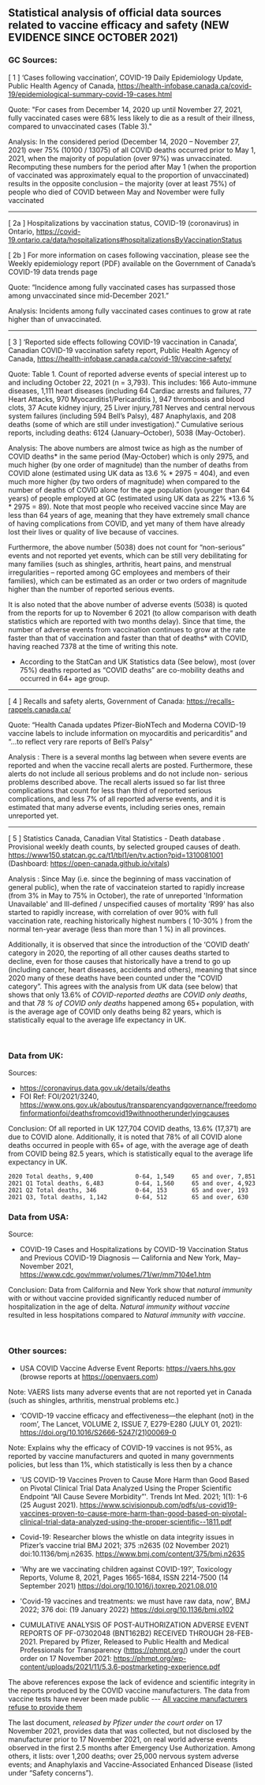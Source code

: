 ## Statistical analysis of official data sources related to vaccine efficacy and safety (NEW EVIDENCE SINCE OCTOBER 2021)

### GC Sources:

[ 1 ] ‘Cases following vaccination’, COVID-19 Daily Epidemiology Update, Public Health Agency of Canada, <https://health-infobase.canada.ca/covid-19/epidemiological-summary-covid-19-cases.html>

Quote: "For cases from December 14, 2020 up until November 27, 2021, fully vaccinated cases were 68% less likely to die as a result of their illness, compared to unvaccinated cases (Table 3)."

Analysis: In the considered period (December 14, 2020 – November 27, 2021) over 75% (10100 / 13075) of all COVID deaths occurred prior to May 1, 2021, when the majority of population (over 97%) was unvaccinated. Recomputing these numbers for the period after May 1 (when the proportion of vaccinated was approximately equal to the proportion of unvaccinated) results in the opposite conclusion – the majority (over at least 75%) of people who died of COVID between May and November were fully vaccinated

***
[ 2a ] Hospitalizations by vaccination status, COVID-19 (coronavirus) in Ontario, <https://covid-19.ontario.ca/data/hospitalizations#hospitalizationsByVaccinationStatus>

[ 2b ] For more information on cases following vaccination, please see the Weekly epidemiology report (PDF) available on the Government of Canada’s COVID-19 data trends page

Quote: “Incidence among fully vaccinated cases has surpassed those among unvaccinated since mid-December 2021.”

Analysis: Incidents among fully vaccinated cases continues to grow at rate higher than of unvaccinated.

***

[ 3 ] ‘Reported side effects following COVID-19 vaccination in Canada’, Canadian COVID-19 vaccination safety report, Public Health Agency of Canada, <https://health-infobase.canada.ca/covid-19/vaccine-safety/>

Quote: Table 1. Count of reported adverse events of special interest up to and including October 22, 2021 (n = 3,793). This includes: 166 Auto-immune diseases, 1,111 heart diseases (including 64 Cardiac arrests and failures, 77 Heart Attacks, 970 Myocarditis1/Pericarditis ), 947 thrombosis and blood clots, 37 Acute kidney injury, 25 Liver injury,781 Nerves and central nervous system failures (including 594 Bell’s Palsy), 487 Anaphylaxis, and 208 deaths (some of which are still under investigation).”
Cumulative serious reports, including deaths: 6124 (January–October), 5038 (May-October). 

Analysis: The above numbers are almost twice as high as  the number of COVID deaths* in the same period (May-October) which is only 2975,  and much higher (by one order of magnitude) than the number of deaths from COVID alone (estimated using UK data as 13.6 % * 2975 = 404), and even much more higher (by two orders of magnitude)  when compared to the number of deaths of COVID alone for the age population (younger than 64 years) of people employed at GC (estimated using UK data as 22% *13.6 % * 2975 = 89).  Note  that most people who received vaccine since May are less than 64 years of age, meaning that they have extremely small chance of having complications from COVID, and yet  many of them  have already  lost their lives or quality of live because of vaccines.

Furthermore, the above number (5038) does not count for “non-serious” events and not reported yet events, which can be still very debilitating for many families (such as shingles, arthritis, heart pains, and menstrual irregularities – reported among GC employees and members of their families), which can be estimated as an order or two orders of magnitude higher than the number of reported serious events.

It is also noted that the above number of adverse events (5038) is quoted from the reports for up to November 6 2021 (to allow comparison with death statistics which are reported with two months delay). Since that time, the number of adverse events from vaccination continues to grow at the rate faster than that of vaccination and faster than that of deaths* with COVID, having reached 7378 at the time of writing this note.

* According to the StatCan and UK Statistics data (See below), most (over 75%) deaths reported as “COVID deaths” are co-mobility deaths and occurred in 64+ age group.

***

[ 4 ] Recalls and safety alerts, Government of Canada: <https://recalls-rappels.canada.ca/>

Quote: “Health Canada updates Pfizer-BioNTech and Moderna COVID-19 vaccine labels to include information on myocarditis and pericarditis” and “…to reflect very rare reports of Bell’s Palsy”

Analysis : There is a several months lag between  when severe  events are reported and when the vaccine recall alerts are posted. Furthermore, these alerts do not include  all serious problems and do not include non- serious problems described above. The recall alerts issued so far list three complications that count for less than third of reported serious complications, and less 7% of all reported adverse events, and it is estimated that many adverse events, including series ones, remain unreported yet.

***

[ 5 ] Statistics Canada, Canadian Vital Statistics - Death database . Provisional weekly death counts, by selected grouped causes of death.  <https://www150.statcan.gc.ca/t1/tbl1/en/tv.action?pid=1310081001>  (Dashboard: <https://open-canada.github.io/vitals>) 

Analysis : Since May (i.e. since the beginning of mass vaccination of general public), when the rate of vaccinateion started to rapidly increase (from 3% in May  to 75% in October), the rate of unreported 'Information Unavailable' and Ill-defined / unspecified causes of mortality 'R99' has also started to rapidly increase, with correlation of over 90% with full vaccination rate, reaching  historically highest numbers ( 10-30% ) from the normal ten-year average (less than  more than 1 %)  in all provinces. 
<!-- That is, 10-30%  of all deaths since the beginning of general public vaccination are now left unexplained. -->

Additionally, it is observed that since the introduction of the ‘COVID death’ category in 2020, the reporting of all other causes deaths started to decline, even for those causes that historically have a trend to go up (including cancer, heart diseases, accidents and others), meaning that since 2020 many of these deaths  have been counted under the “COVID category”. This agrees with the analysis from UK data (see below) that shows that only 13.6% of *COVID-reported deaths* are *COVID only deaths*, and  that *78 % of COVID only deaths*  happened among 65+ population, with is the average age of COVID only deaths being 82 years, which is statistically equal to  the average life expectancy in UK.


 
### Data from UK:

<!-- [a] Freedom of information revelation, 20 Jan 2022 -->

Sources:
-	<https://coronavirus.data.gov.uk/details/deaths>
-	FOI Ref: FOI/2021/3240, <https://www.ons.gov.uk/aboutus/transparencyandgovernance/freedomofinformationfoi/deathsfromcovid19withnootherunderlyingcauses>

Conclusion:  Of all reported in UK 127,704 COVID deaths, 13.6% (17,371)  are due to COVID alone. Additionally, it is noted that 78% of all COVID alone deaths occurred in people with 65+ of age, with the average age of death from COVID being 82.5 years, which is statistically equal to  the average life expectancy in UK.

    2020 Total deaths, 9,400		    0-64, 1,549		65 and over, 7,851  
    2021 Q1 Total deaths, 6,483		    0-64, 1,560 	65 and over, 4,923  
    2021 Q2 Total deaths, 346 		    0-64, 153 		65 and over, 193 
    2021 Q3, Total deaths, 1,142        0-64, 512 		65 and over, 630 

<!-- 
Total deaths from covid alone, 17,371,  0-64 3,774		 65 and over 13,597 (78% of all covid deaths)
Average age of death in UK from covid in 2021 82.5 years – higher than Average life expectancy in the UK.

-->

### Data from USA:
<!-- [b] Excellent natural immunity confirmed,  24 Jan 2022 -->

Source: 
-	COVID-19 Cases and Hospitalizations by COVID-19 Vaccination Status and Previous COVID-19 Diagnosis — California and New York, May–November 2021, <https://www.cdc.gov/mmwr/volumes/71/wr/mm7104e1.htm> 

Conclusion:  Data from California and New York show that *natural immunity* with or without vaccine provided significantly reduced  number of hospitalization in the age of delta. *Natural immunity without vaccine* resulted in less  hospitations compared to *Natural immunity with vaccine*.

 
### Other sources:

-	USA COVID Vaccine Adverse Event Reports: https://vaers.hhs.gov (browse reports at <https://openvaers.com>)

Note: VAERS lists many adverse events that are not reported yet in Canada (such as shingles, arthritis, menstrual problems etc.)

-	‘COVID-19 vaccine efficacy and effectiveness—the elephant (not) in the room’, The Lancet, VOLUME 2, ISSUE 7, E279-E280 (JULY 01, 2021): <https://doi.org/10.1016/S2666-5247(21)00069-0>

Note: Explains why the efficacy of COVID-19 vaccines is not 95%, as reported by vaccine manufacturers and quoted in many governments policies, but less than 1%, which statistically is less then by a chance

-	'US COVID-19 Vaccines Proven to Cause More Harm than Good Based on Pivotal Clinical Trial Data Analyzed Using the Proper Scientific Endpoint “All Cause Severe Morbidity”'. Trends Int Med. 2021; 1(1): 1-6 (25 August 2021). <https://www.scivisionpub.com/pdfs/us-covid19-vaccines-proven-to-cause-more-harm-than-good-based-on-pivotal-clinical-trial-data-analyzed-using-the-proper-scientific--1811.pdf>

-	Covid-19: Researcher blows the whistle on data integrity issues in Pfizer’s vaccine trial BMJ 2021; 375 :n2635 (02 November 2021) doi:10.1136/bmj.n2635.  <https://www.bmj.com/content/375/bmj.n2635>

-	'Why are we vaccinating children against COVID-19?', Toxicology Reports, Volume 8, 2021, Pages 1665-1684, ISSN 2214-7500 (14 September 2021) <https://doi.org/10.1016/j.toxrep.2021.08.010>

- 'Covid-19 vaccines and treatments: we must have raw data, now', BMJ 2022; 376 doi: (19 January 2022) <https://doi.org/10.1136/bmj.o102> 

-	CUMULATIVE ANALYSIS OF POST-AUTHORIZATION ADVERSE EVENT REPORTS OF PF-07302048 (BNT162B2) RECEIVED THROUGH 28-FEB-2021. Prepared by Pfizer, Released to Public Health and Medical Professionals for Transparency (<https://phmpt.org/>)  under the court order on 17 November 2021: <https://phmpt.org/wp-content/uploads/2021/11/5.3.6-postmarketing-experience.pdf>

The above references expose the lack of evidence and scientific integrity in the reports produced by the COVID vaccine manufacturers. 
The data from vaccine tests have never been made public --- [All vaccine manufacturers refuse to provide them](https://www.bmj.com/content/376/bmj.o102)

The last document, *released by Pfizer under the court order* on 17 November 2021, provides data that was collected, but  not disclosed by the manufacturer prior to 17 November 2021, on real world adverse events observed  in the first 2.5 months after Emergency Use Authorization. Among others, it lists: over 1,200 deaths; over 25,000 nervous system adverse events; and Anaphylaxis and Vaccine-Associated Enhanced Disease (listed under “Safety concerns”).

